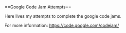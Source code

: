 ==Google Code Jam Attempts==

Here lives my attempts to complete the google code jams.

For more information: https://code.google.com/codejam/